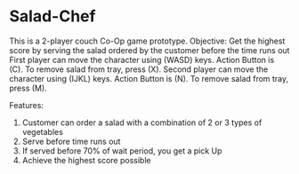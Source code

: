 # Salad-Chef

This is a 2-player couch Co-Op game prototype.
Objective: Get the highest score by serving the salad ordered by the customer before the time runs out
First player can move the character using (WASD) keys. Action Button is (C). To remove salad from tray, press (X).
Second player can move the character using (IJKL) keys. Action Button is (N). To remove salad from tray, press (M).

Features:
1. Customer can order a salad with a combination of 2 or 3 types of vegetables
2. Serve before time runs out
3. If served before 70% of wait period, you get a pick Up
4. Achieve the highest score possible
